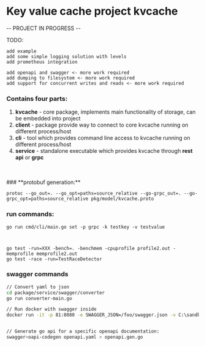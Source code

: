 # Key value cache project **kvcache**

-- PROJECT IN PROGRESS --

TODO:
```
add example
add some simple logging solution with levels
add prometheus integration 

add openapi and swagger <- more work required
add dumping to filesystem <- more work required
add support for concurrent writes and reads <- more work required
```

### Contains four parts:
1. **kvcache** - core package, implements main functionality of storage, can be embedded into project
2. **client** - package provide way to connect to core kvcache running on different process/host
3. **cli** - tool which provides command line access to kvcache running on different process/host
4. **service** - standalone executable which provides kvcache through **rest api** or **grpc** 

<br />
<br />
### **protobuf generation:**

```
protoc --go_out=. --go_opt=paths=source_relative --go-grpc_out=. --go-grpc_opt=paths=source_relative pkg/model/kvcache.proto
```


### **run commands:**
```
go run cmd/cli/main.go set -p grpc -k testkey -v testvalue



go test -run=XXX -bench=. -benchmem -cpuprofile profile2.out -memprofile memprofile2.out
go test -race -run=TestRaceDetector 
```

### swagger commands
```bash
// Convert yaml to json
cd package/service/swagger/converter
go run converter-main.go

// Run docker with swagger inside
docker run -it -p 81:8080 -e SWAGGER_JSON=/foo/swagger.json -v C:\sandbox\kvcache\pkg\service\swagger\:/foo swaggerapi/swagger-ui


// Generate go api for a specific openapi documentation:
swagger>oapi-codegen openapi.yaml > openapi.gen.go
```